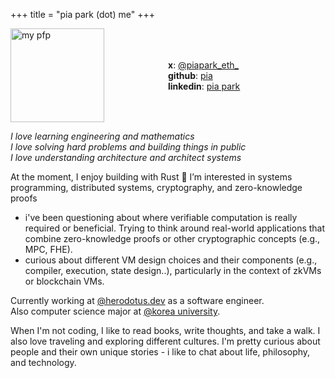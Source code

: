 +++
title = "pia park (dot) me"
+++

<div style="display: flex; align-items: center;">
 <div style="flex: 1;">
    <img src="/images/pfp.png" alt="my pfp" style="width:150px;height:150px;">
  </div>
  <div style="flex: 1;">

**x**: [@piapark_eth\_](https://x.com/piapark_eth)\
**github**: [pia](https://github.com/rkdud007) \
**linkedin**: [pia park](https://www.linkedin.com/in/pia-park-436336221/)

</div>

</div>

_I love learning engineering and mathematics_ \
_I love solving hard problems and building things in public_ \
_I love understanding architecture and architect systems_

At the moment, I enjoy building with Rust 🦀 I’m interested in systems programming, distributed systems, cryptography, and zero-knowledge proofs

- i've been questioning about where verifiable computation is really required or beneficial. Trying to think around real-world applications that combine zero-knowledge proofs or other cryptographic concepts (e.g., MPC, FHE).
- curious about different VM design choices and their components (e.g., compiler, execution, state design..), particularly in the context of zkVMs or blockchain VMs.

Currently working at [@herodotus.dev](https://github.com/HerodotusDev) as a software engineer. \
Also computer science major at [@korea university](https://korea.edu/mbshome/mbs/en/index.do).

When I'm not coding, I like to read books, write thoughts, and take a walk. I also love traveling and exploring different cultures.
I'm pretty curious about people and their own unique stories - i like to chat about life, philosophy, and technology.
